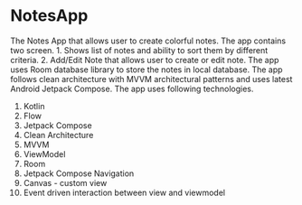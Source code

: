 # NotesApp
The Notes App that allows user to create colorful notes. The app contains two screen. 1. Shows list of notes and ability to sort them by different criteria. 2. Add/Edit Note that allows user to create or edit note. The app uses Room database library to store the notes in local database.
The app follows clean architecture with MVVM architectural patterns and uses latest Android Jetpack Compose. The app uses following technologies.

1. Kotlin
2. Flow
3. Jetpack Compose
4. Clean Architecture
5. MVVM
6. ViewModel
7. Room
8. Jetpack Compose Navigation
9. Canvas - custom view
10. Event driven interaction between view and viewmodel
